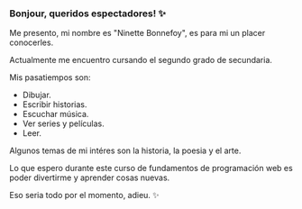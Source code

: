 ### Bonjour, queridos espectadores! ✨
Me presento, mi nombre es "Ninette Bonnefoy", es para mi un placer conocerles.

Actualmente me encuentro cursando el segundo grado de secundaria.

Mis pasatiempos son:
- Dibujar.
- Escribir historias.
- Escuchar música.
- Ver series y películas.
- Leer.

Algunos temas de mi intéres son la historia, la poesia y el arte.

Lo que espero durante este curso de fundamentos de programación web es poder divertirme y aprender cosas nuevas.

Eso seria todo por el momento, adieu. ✨
